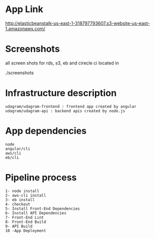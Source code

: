 # App Link

http://elasticbeanstalk-us-east-1-318797793607.s3-website-us-east-1.amazonaws.com/

# Screenshots

all screen shots for rds, s3, eb and cirecle ci located in

./screenshots

# Infrastructure description

    udagram/udagram-frontend : frontend app created by angular
    udagram/udagram-api : backend apis created by node.js
# App dependencies

    node
    angular/cli
    aws/cli
    eb/cli
# Pipeline process

    1- node install
    2- aws-cli install
    3- eb install
    4- checkout
    5- Install Front-End Dependencies
    6- Install API Dependencies
    7- Front-End Lint
    8- Front-End Build
    9- API Build
    10 -App Deployment